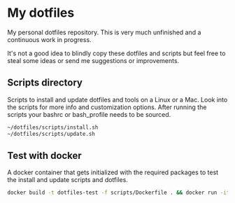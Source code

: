 # My dotfiles
My personal dotfiles repository. This is very much unfinished and a continuous work in progress.

It's not a good idea to blindly copy these dotfiles and scripts but feel free to steal some ideas or
send me suggestions or improvements.

## Scripts directory
Scripts to install and update dotfiles and tools on a Linux or a Mac. Look into the scripts for more
info and customization options. After running the scripts your bashrc or bash_profile needs to be
sourced.

```bash
~/dotfiles/scripts/install.sh
~/dotfiles/scripts/update.sh
```

## Test with docker
A docker container that gets initialized with the required packages to test the install and update
scripts and dotfiles.

```bash
docker build -t dotfiles-test -f scripts/Dockerfile . && docker run -it dotfiles-test bash
```
